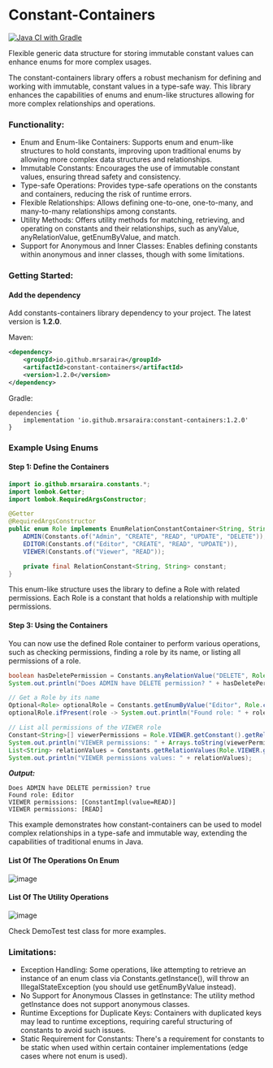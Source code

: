 # Constant-Containers
[![Java CI with Gradle](https://github.com/mrsaraira/constant-containers/actions/workflows/gradle.yml/badge.svg)](https://github.com/mrsaraira/constant-containers/actions/workflows/gradle.yml)

Flexible generic data structure for storing immutable constant values can enhance enums for more complex usages.

The constant-containers library offers a robust mechanism for defining and working with immutable, constant values in a type-safe way. This library enhances the capabilities of enums and enum-like structures allowing for more complex relationships and operations.

### Functionality:
- Enum and Enum-like Containers: Supports enum and enum-like structures to hold constants, improving upon traditional enums by allowing more complex data structures and relationships.
- Immutable Constants: Encourages the use of immutable constant values, ensuring thread safety and consistency.
- Type-safe Operations: Provides type-safe operations on the constants and containers, reducing the risk of runtime errors.
- Flexible Relationships: Allows defining one-to-one, one-to-many, and many-to-many relationships among constants.
- Utility Methods: Offers utility methods for matching, retrieving, and operating on constants and their relationships, such as anyValue, anyRelationValue, getEnumByValue, and match.
- Support for Anonymous and Inner Classes: Enables defining constants within anonymous and inner classes, though with some limitations.

### Getting Started:

#### Add the dependency

Add constants-containers library dependency to your project. The latest version is **1.2.0**.

Maven:
```xml
<dependency>
    <groupId>io.github.mrsaraira</groupId>
    <artifactId>constant-containers</artifactId>
    <version>1.2.0</version>
</dependency>
```

Gradle:
```
dependencies {
    implementation 'io.github.mrsaraira:constant-containers:1.2.0'
}
```
### Example Using Enums

#### Step 1: Define the Containers

```java
import io.github.mrsaraira.constants.*;
import lombok.Getter;
import lombok.RequiredArgsConstructor;

@Getter
@RequiredArgsConstructor
public enum Role implements EnumRelationConstantContainer<String, String, Role> {
    ADMIN(Constants.of("Admin", "CREATE", "READ", "UPDATE", "DELETE")),
    EDITOR(Constants.of("Editor", "CREATE", "READ", "UPDATE")),
    VIEWER(Constants.of("Viewer", "READ"));

    private final RelationConstant<String, String> constant;
}
```
This enum-like structure uses the library to define a Role with related permissions. Each Role is a constant that holds a relationship with multiple permissions.

#### Step 3: Using the Containers
You can now use the defined Role container to perform various operations, such as checking permissions, finding a role by its name, or listing all permissions of a role.
```java
boolean hasDeletePermission = Constants.anyRelationValue("DELETE", Role.ADMIN);
System.out.println("Does ADMIN have DELETE permission? " + hasDeletePermission);

// Get a Role by its name
Optional<Role> optionalRole = Constants.getEnumByValue("Editor", Role.class);
optionalRole.ifPresent(role -> System.out.println("Found role: " + role.getConstant().getKey().getValue()));

// List all permissions of the VIEWER role
Constant<String>[] viewerPermissions = Role.VIEWER.getConstant().getRelations();
System.out.println("VIEWER permissions: " + Arrays.toString(viewerPermissions));
List<String> relationValues = Constants.getRelationValues(Role.VIEWER.getConstant());
System.out.println("VIEWER permissions values: " + relationValues);
```
***Output:***
```
Does ADMIN have DELETE permission? true
Found role: Editor
VIEWER permissions: [ConstantImpl(value=READ)]
VIEWER permissions: [READ]
```

This example demonstrates how constant-containers can be used to model complex relationships in a type-safe and immutable way, extending the capabilities of traditional enums in Java.

#### List Of The Operations On Enum
![image](https://github.com/mrsaraira/constant-containers/assets/29603102/6250fec8-c55d-48ba-b99c-ed84a4f8452d)
#### List Of The Utility Operations
![image](https://github.com/mrsaraira/constant-containers/assets/29603102/c5acd74a-d83f-4753-ae38-ebdb70f3641f)

Check DemoTest test class for more examples.

### Limitations:
- Exception Handling: Some operations, like attempting to retrieve an instance of an enum class via Constants.getInstance(), will throw an IllegalStateException (you should use getEnumByValue instead).
- No Support for Anonymous Classes in getInstance: The utility method getInstance does not support anonymous classes.
- Runtime Exceptions for Duplicate Keys: Containers with duplicated keys may lead to runtime exceptions, requiring careful structuring of constants to avoid such issues.
- Static Requirement for Constants: There's a requirement for constants to be static when used within certain container implementations (edge cases where not enum is used).
